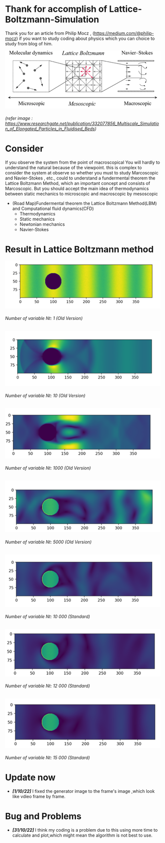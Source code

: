 # Thank for accomplish of Lattice-Boltzmann-Simulation

Thank you for an article from Philip Mocz , (https://medium.com/@philip-mocz) if you want to study coding about physics which you can choice to study from blog of him. 

![MAPPING](Image/Tables.png)

###### (refer image : https://www.researchgate.net/publication/332077856_Multiscale_Simulation_of_Elongated_Particles_in_Fluidised_Beds)

# Consider 
If you observe the system from the point of macroscopical You will hardly to understand the natural because of the viewpoint. this is complex to consider the system at observe so whether you must to study Marcoscopic and Navier-Stokes , etc., could to understand a fundermental theorem the Lattice Boltzmann Method, which an important concept and consists of Marcoscopic. But you should accept the main idea of thermodynamics between static mechanics to  microscopic and macroscopic by mesoscopic

- (Road Map)Fundermental theorem the Lattice Boltzmann Method(LBM) and Computational fluid dynamics(CFD)
  - Thermodynamics
  - Static mechanics
  - Newtonian mechanics
  - Navier-Stokes

# Result in Lattice Boltzmann method
  
![numNt1](Image/1.png)
###### Number of variable Nt: 1 (Old Version)

![numNt10](Image/10.png)
###### Number of variable Nt: 10 (Old Version)

![numNt1000](Image/1000.png)
###### Number of variable Nt: 1000 (Old Version)

![numNt5k](Image/5000.png)
###### Number of variable Nt: 5000 (Old Version)

![numNt10k](Image/10k.png)
###### Number of variable Nt: 10 000 (Standard)

![numNt12k](Image/12k.png)
###### Number of variable Nt: 12 000 (Standard)

![numNt15k](Image/15k.png)
###### Number of variable Nt: 15 000 (Standard)

# Update now
-  ***[1/10/22]*** I fixed the generator image to the frame's image ,which look like vdieo frame by frame.

# Bug and Problems 
-  ***[31/10/22]*** I think my coding is a problem due to this using more time to calculate and plot,which might mean the algorithm is not best to use.
